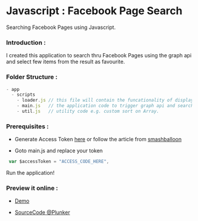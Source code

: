 # Javascript : Facebook Page Search
Searching Facebook Pages using Javascript.

### Introduction :
I created this application to search thru Facebook Pages using the graph api and select few items from the result as favourite.

### Folder Structure :
```javascript
- app
  - scripts
    - loader.js // this file will contain the funcationality of displaying loading icon when search is in progress.
    - main.js   // the application code to trigger graph api and search will reside here.
    - util.js   // utility code e.g. custom sort on Array.

```

### Prerequisites :
* Generate Access Token [here](https://developers.facebook.com/tools/accesstoken/) or follow the article from [smashballoon](https://smashballoon.com/custom-facebook-feed/access-token/)

* Goto main.js and replace your token 
```javascript
 var $accessToken = "ACCESS_CODE_HERE",
```

Run the application!

### Preview it online :
* [Demo](https://run.plnkr.co/wQVd4r6YnJ6UfIsF/)

* [SourceCode @Plunker](https://plnkr.co/edit/PB2BVJUL03egbqgwx0y3)
